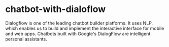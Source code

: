 # chatbot-with-dialoflow
Dialogflow is one of the leading chatbot builder platforms. It uses NLP, which enables us to build and implement the interactive interface for mobile and web apps.
Chatbots built with Google's DialogFlow are intelligent personal assistants. 
                                           
